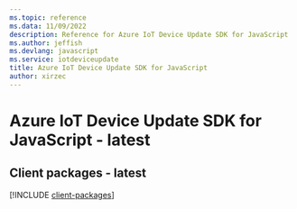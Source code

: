 ```yaml
---
ms.topic: reference
ms.data: 11/09/2022
description: Reference for Azure IoT Device Update SDK for JavaScript
ms.author: jeffish
ms.devlang: javascript
ms.service: iotdeviceupdate
title: Azure IoT Device Update SDK for JavaScript
author: xirzec
---
```

# Azure IoT Device Update SDK for JavaScript - latest

## Client packages - latest
[!INCLUDE [client-packages](iot-device-update-client-index.md)]